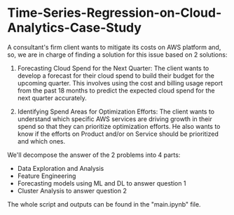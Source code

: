 # Time-Series-Regression-on-Cloud-Analytics-Case-Study

A consultant's firm client wants to mitigate its costs on AWS platform and, so, we are in charge of finding a solution for this issue based on 2 solutions:

1. Forecasting Cloud Spend for the Next Quarter: The client wants to develop a forecast for their cloud spend to build their budget for the upcoming quarter. This involves using the cost and billing usage report from the past 18 months to predict the expected cloud spend for the next quarter accurately.

2. Identifying Spend Areas for Optimization Efforts: The client wants to understand which specific AWS services are driving growth in their spend so that they can prioritize optimization efforts. He also wants to know if the efforts on Product and/or on Service should be prioritized and which ones.

We'll decompose the answer of the 2 problems into 4 parts:

- Data Exploration and Analysis
- Feature Engineering
- Forecasting models using ML and DL to answer question 1
- Cluster Analysis to answer question 2


The whole script and outputs can be found in the "main.ipynb" file.
